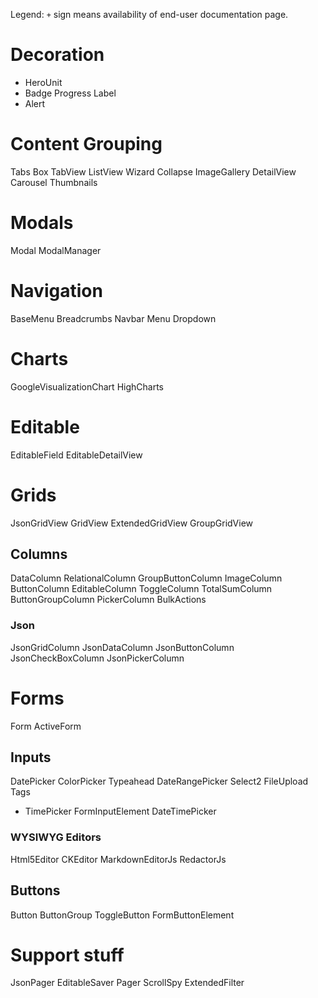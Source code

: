 Legend: `+` sign means availability of end-user documentation page.

# Decoration

 + HeroUnit
 + Badge
 Progress
 Label
 + Alert

# Content Grouping

 Tabs
 Box
 TabView
 ListView
 Wizard
 Collapse
 ImageGallery
 DetailView
 Carousel
 Thumbnails

# Modals

 Modal
 ModalManager

# Navigation

 BaseMenu
 Breadcrumbs
 Navbar
 Menu
 Dropdown


# Charts

 GoogleVisualizationChart
 HighCharts


# Editable

 EditableField
 EditableDetailView

# Grids

 JsonGridView
 GridView
 ExtendedGridView
 GroupGridView

## Columns

 DataColumn
 RelationalColumn
 GroupButtonColumn
 ImageColumn
 ButtonColumn
 EditableColumn
 ToggleColumn
 TotalSumColumn
 ButtonGroupColumn
 PickerColumn
 BulkActions

### Json

 JsonGridColumn
 JsonDataColumn
 JsonButtonColumn
 JsonCheckBoxColumn
 JsonPickerColumn

# Forms

 Form
 ActiveForm

## Inputs

 DatePicker
 ColorPicker
 Typeahead
 DateRangePicker
 Select2
 FileUpload
 Tags
 + TimePicker
 FormInputElement
 DateTimePicker

### WYSIWYG Editors

 Html5Editor
 CKEditor
 MarkdownEditorJs
 RedactorJs

## Buttons

 Button
 ButtonGroup
 ToggleButton
 FormButtonElement


# Support stuff

 JsonPager
 EditableSaver
 Pager
 ScrollSpy
 ExtendedFilter

